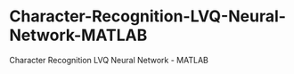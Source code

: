 # Character-Recognition-LVQ-Neural-Network-MATLAB
Character Recognition LVQ Neural Network - MATLAB
